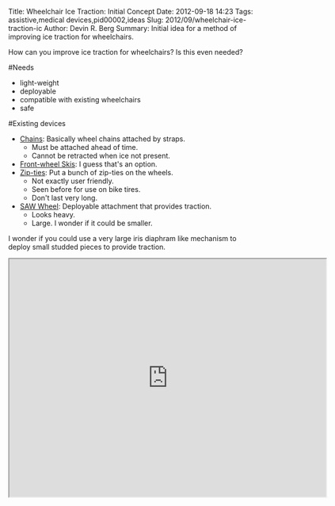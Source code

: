 Title: Wheelchair Ice Traction: Initial Concept
Date: 2012-09-18 14:23
Tags: assistive,medical devices,pid00002,ideas
Slug: 2012/09/wheelchair-ice-traction-ic
Author: Devin R. Berg
Summary: Initial idea for a method of improving ice traction for wheelchairs.

How can you improve ice traction for wheelchairs? Is this even needed?

#Needs
* light-weight
* deployable
* compatible with existing wheelchairs
* safe

#Existing devices
* [Chains](http://www.google.com/patents/US5261470): Basically wheel chains attached by straps.
    * Must be attached ahead of time.
	* Cannot be retracted when ice not present.
* [Front-wheel Skis](http://www.gizmag.com/wheelblades-mini-wheelchair-skis/24329/): I guess that's an option.
* [Zip-ties](http://www.usatechguide.org/blog/wheelchair-improve-traction/): Put a bunch of zip-ties on the wheels.
    * Not exactly user friendly.
	* Seen before for use on bike tires.
    * Don't last very long.
* [SAW Wheel](http://design.ema.wisc.edu/2010/index.html): Deployable attachment that provides traction.
    * Looks heavy.
	* Large. I wonder if it could be smaller.
	
I wonder if you could use a very large iris diaphram like mechanism to deploy small studded pieces to provide traction.

<iframe src="https://docs.google.com/file/d/0Bzj3Tsn6ibRobGZkVkhBOUp2NDQ/preview" width="640" height="480"></iframe>